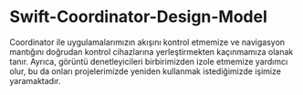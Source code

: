 # Swift-Coordinator-Design-Model
Coordinator ile uygulamalarımızın akışını kontrol etmemize ve navigasyon mantığını doğrudan kontrol cihazlarına yerleştirmekten kaçınmamıza olanak tanır. Ayrıca, görüntü denetleyicileri birbirimizden izole etmemize yardımcı olur, bu da onları projelerimizde yeniden kullanmak istediğimizde işimize yaramaktadır.
